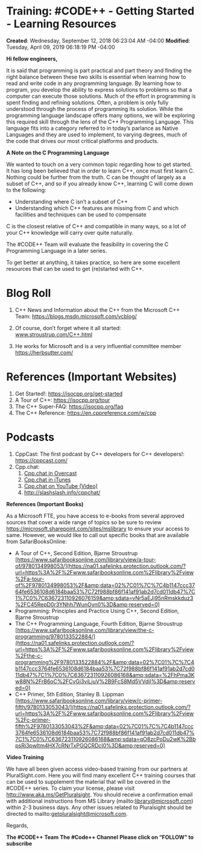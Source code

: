 # Training: #CODE++ - Getting Started - Learning Resources

**Created**: Wednesday, September 12, 2018 06:23:04 AM -04:00
**Modified**: Tuesday, April 09, 2019 06:18:19 PM -04:00

**Hi fellow engineers,**

It is said that programming is part practical and part theory and finding the right balance between these two skills is essential when learning how to read and write code in any programming language. By learning how to program, you develop the ability to express solutions to problems so that a computer can execute those solutions. Much of the effort in programming is spent finding and refining solutions. Often, a problem is only fully understood through the process of programming its solution. While the programming language landscape offers many options, we will be exploring this required skill through the lens of the C++ Programming Language. This language fits into a category referred to in today’s parlance as Native Languages and they are used to implement, to varying degrees, much of the code that drives our most critical platforms and products.

**A Note on the C Programming Language**

We wanted to touch on a very common topic regarding how to get started. It has long been believed that in order to learn C++, once must first learn C. Nothing could be further from the truth. C can be thought of largely as a subset of C++, and so if you already know C++, learning C will come down to the following:

- Understanding where C isn’t a subset of C++
- Understanding which C++ features are missing from C and which facilities and techniques can be used to compensate

C is the closest relative of C++ and compatible in many ways, so a lot of your C++ knowledge will carry over quite naturally.

The #CODE++ Team will evaluate the feasibility in covering the C Programming Language in a later series.

To get better at anything, it takes practice, so here are some excellent resources that can be used to get (re)started with C++.

# Blog Roll

1. C++ News and Information about the C++ from the Microsoft C++ Team: <a href="https://na01.safelinks.protection.outlook.com/?url=https%3A%2F%2Fblogs.msdn.microsoft.com%2Fvcblog%2F&amp;data=02%7C01%7C%7C4b1147ccc3764fe6536108d6184baa53%7C72f988bf86f141af91ab2d7cd011db47%7C1%7C0%7C636723110926026121&amp;sdata=iZ779D1u7PLGitUisybhEQlhZFOXpaM4MIWA2Ilt768%3D&amp;reserved=0">https://blogs.msdn.microsoft.com/vcblog/</a>

2. Of course, don’t forget where it all started: <a href="https://na01.safelinks.protection.outlook.com/?url=http%3A%2F%2Fwww.stroustrup.com%2FC%2B%2B.html&amp;data=02%7C01%7C%7C4b1147ccc3764fe6536108d6184baa53%7C72f988bf86f141af91ab2d7cd011db47%7C1%7C0%7C636723110926036126&amp;sdata=YkEmHt2LAPCUkL2wIL4G6tBoAWAaC%2Fkmy16ryx0d9Ng%3D&amp;reserved=0">www.stroustrup.com/C++.html</a>

3. He works for Microsoft and is a very influential committee member <a href="https://na01.safelinks.protection.outlook.com/?url=https%3A%2F%2Fherbsutter.com%2F&amp;data=02%7C01%7C%7C4b1147ccc3764fe6536108d6184baa53%7C72f988bf86f141af91ab2d7cd011db47%7C1%7C0%7C636723110926036126&amp;sdata=lsdGyIQFpDpSlp1sfoT1EpRo8b5NJdpKXTqYEl2GSiU%3D&amp;reserved=0">https://herbsutter.com/</a>

# References (Important Websites)
1. Get Started!: <a href="https://isocpp.org/get-started">https://isocpp.org/get-started</a>
2. A Tour of C++: <a href="https://isocpp.org/tour">https://isocpp.org/tour</a>
3. The C++ Super-FAQ: <a href="https://isocpp.org/faq">https://isocpp.org/faq</a> 
4. The C++ Reference: https://en.cppreference.com/w/cpp

# Podcasts
1. CppCast: The first podcast by C++ developers for C++ developers!: https://cppcast.com/
2. Cpp.chat:
    1. [Cpp.chat in Overcast](https://overcast.fm/itunes1378325120/cpp-chat)
    2. [Cpp.chat in iTunes](https://itunes.apple.com/gb/podcast/cpp-chat/id1378325120?mt=2)
    3. [Cpp.chat on YouTube (Video)](https://www.youtube.com/c/Cppchat)
    4. http://slashslash.info/cppchat/

**References (Important Books)**

As a Microsoft FTE, you have access to e-books from several approved sources that cover a wide range of topics so be sure to review https://microsoft.sharepoint.com/sites/mslibrary to ensure your access to same. However, we would like to call out specific books that are available from SafariBooksOnline:

- A Tour of C++, Second Edition, Bjarne Stroustrup [https://www.safaribooksonline.com/library/view/a-tour-of/9780134998053/](https://na01.safelinks.protection.outlook.com/?url=https%3A%2F%2Fwww.safaribooksonline.com%2Flibrary%2Fview%2Fa-tour-of%2F9780134998053%2F&amp;data=02%7C01%7C%7C4b1147ccc3764fe6536108d6184baa53%7C72f988bf86f141af91ab2d7cd011db47%7C1%7C0%7C636723110926076159&amp;sdata=vNr5aEJj95nRmskkduz3%2FC45RepD0r3YNhh7WunOvn0%3D&amp;reserved=0) 
- Programming: Principles and Practice Using C++, Second Edition, Bjarne Stroustrup
- The C++ Programming Language, Fourth Edition, Bjarne Stroustrup [https://www.safaribooksonline.com/library/view/the-c-programming/9780133522884/](https://na01.safelinks.protection.outlook.com/?url=https%3A%2F%2Fwww.safaribooksonline.com%2Flibrary%2Fview%2Fthe-c-programming%2F9780133522884%2F&amp;data=02%7C01%7C%7C4b1147ccc3764fe6536108d6184baa53%7C72f988bf86f141af91ab2d7cd011db47%7C1%7C0%7C636723110926086168&amp;sdata=%2FhPma3Kw88N%2FrB6oC%2FCvGj3viLjuV%2B9FcS8Md5VVdjI%3D&amp;reserved=0)
- C++ Primer, 5th Edition, Stanley B. Lippman [https://www.safaribooksonline.com/library/view/c-primer-fifth/9780133053043/](https://na01.safelinks.protection.outlook.com/?url=https%3A%2F%2Fwww.safaribooksonline.com%2Flibrary%2Fview%2Fc-primer-fifth%2F9780133053043%2F&amp;data=02%7C01%7C%7C4b1147ccc3764fe6536108d6184baa53%7C72f988bf86f141af91ab2d7cd011db47%7C1%7C0%7C636723110926086168&amp;sdata=qO8zcPoDu2wK%2BbpsRi3pwItm4HX7cRNrTxPGQCRDcl0%3D&amp;reserved=0) 

**Video Training**

We have all been given access video-based training from our partners at PluralSight.com. Here you will find many excellent C++ training courses that can be used to supplement the material that will be covered in the #CODE++ series. To claim your license, please visit http://www.aka.ms/GetPluralsight. You should receive a confirmation email with additional instructions from MS Library (mailto:library@microsoft.com) within 2-3 business days. Any other issues related to Pluralsight should be directed to mailto:getpluralsight@microsoft.com.

Regards,

**The #CODE++ Team**
**The #Code++ Channel**
**Please click on “FOLLOW” to subscribe**